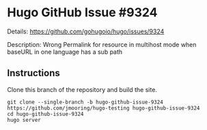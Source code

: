 # Hugo GitHub Issue #9324

Details: <https://github.com/gohugoio/hugo/issues/9324>

Description: Wrong Permalink for resource in multihost mode when baseURL in one language has a sub path

## Instructions

Clone this branch of the repository and build the site.

```text
git clone --single-branch -b hugo-github-issue-9324 https://github.com/jmooring/hugo-testing hugo-github-issue-9324
cd hugo-github-issue-9324
hugo server
```
